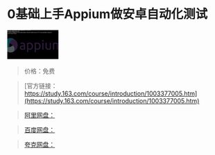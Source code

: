# 0基础上手Appium做安卓自动化测试

![img](../../../assets/study163/free/6632144187582510279.png)

> 价格：免费

> [官方链接：https://study.163.com/course/introduction/1003377005.htm](https://study.163.com/course/introduction/1003377005.htm)

> [阿里网盘：]()

> [百度网盘：]()

> [夸克网盘：]()
